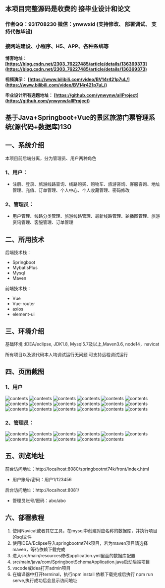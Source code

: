 ## 本项目完整源码是收费的  接毕业设计和论文

### 作者QQ：931708230 微信：ynwwxid (支持修改、 部署调试、 支持代做毕设)

### 接网站建设、小程序、H5、APP、各种系统等

**博客地址：
[https://blog.csdn.net/2303_76227485/article/details/136369373](https://blog.csdn.net/2303_76227485/article/details/136369373)**

**视频演示：
[https://www.bilibili.com/video/BV14r421p7uL/](https://www.bilibili.com/video/BV14r421p7uL/)**

**毕业设计所有选题地址：
[https://github.com/ynwynw/allProject](https://github.com/ynwynw/allProject)**

## 基于Java+Springboot+Vue的景区旅游门票管理系统(源代码+数据库)130

## 一、系统介绍
本项目前后端分离，分为管理员、用户两种角色

### 1、用户：
- 注册、登录、旅游线路查询、线路购买、购物车、旅游咨询、客服咨询、地址管理、充值、订单管理、个人中心、个人收藏管理、密码修改
### 2、管理员：
- 用户管理、线路分类管理、旅游线路管理、最新线路管理、轮播图管理、旅游资讯管理、客服管理、订单管理

## 二、所用技术

后端技术栈：

- Springboot
- MybatisPlus
- Mysql
- Maven

前端技术栈：

- Vue 
- Vue-router 
- axios 
- element-ui

## 三、环境介绍

基础环境 :IDEA/eclipse, JDK1.8, Mysql5.7及以上,Maven3.6, node14，navicat

所有项目以及源代码本人均调试运行无问题 可支持远程调试运行

## 四、页面截图
### 1、用户
![contents](./picture/picture1.png)
![contents](./picture/picture2.png)
![contents](./picture/picture3.png)
![contents](./picture/picture4.png)
![contents](./picture/picture5.png)
![contents](./picture/picture6.png)
![contents](./picture/picture7.png)
![contents](./picture/picture8.png)
![contents](./picture/picture9.png)
![contents](./picture/picture10.png)
![contents](./picture/picture11.png)
![contents](./picture/picture12.png)
![contents](./picture/picture13.png)
![contents](./picture/picture14.png)
![contents](./picture/picture15.png)
![contents](./picture/picture16.png)
![contents](./picture/picture17.png)
![contents](./picture/picture18.png)

### 2、管理员：
![contents](./picture/picture19.png)
![contents](./picture/picture20.png)
![contents](./picture/picture21.png)
![contents](./picture/picture22.png)
![contents](./picture/picture23.png)
![contents](./picture/picture24.png)
![contents](./picture/picture25.png)
![contents](./picture/picture26.png)
![contents](./picture/picture27.png)
![contents](./picture/picture28.png)
![contents](./picture/picture29.png)

## 五、浏览地址

前台访问地址：http://localhost:8080/springbootmt74k/front/index.html
- 用户账号/密码：用户1/123456

后台访问地址：http://localhost:8081/
- 管理员账号/密码：abo/abo

## 六、部署教程
1. 使用Navicat或者其它工具，在mysql中创建对应名称的数据库，并执行项目的sql文件
2. 使用IDEA/Eclipse导入springbootmt74k项目，若为maven项目请选择maven，等待依赖下载完成
3. 进入src/main/resources修改application.yml里面的数据库配置
4. src/main/java/com/SpringbootSchemaApplication.java启动后端项目
5. vscode或idea打开admin项目
6. 在编译器中打开terminal，执行npm install 依赖下载完成后执行 npm run serve,执行成功后会显示访问地址

